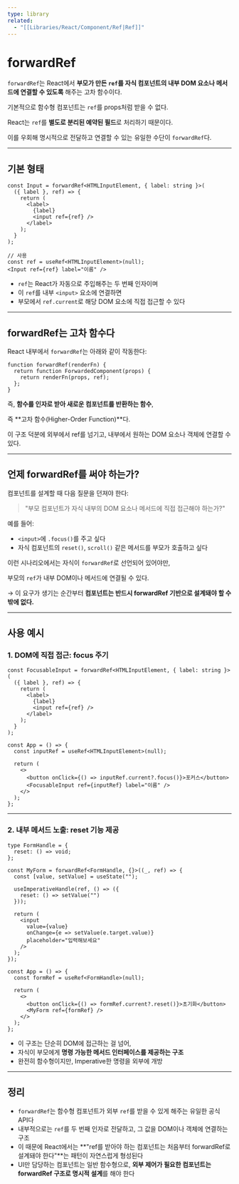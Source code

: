 ```yaml
---
type: library
related:
  - "[[Libraries/React/Component/Ref|Ref]]"
---
```

# forwardRef

`forwardRef`는 React에서 **부모가 만든 `ref`를 자식 컴포넌트의 내부 DOM 요소나 메서드에 연결할 수 있도록** 해주는 고차 함수이다.

기본적으로 함수형 컴포넌트는 `ref`를 props처럼 받을 수 없다.

React는 `ref`를 **별도로 분리된 예약된 필드**로 처리하기 때문이다.

이를 우회해 명시적으로 전달하고 연결할 수 있는 유일한 수단이 `forwardRef`다.

---

## 기본 형태

```tsx
const Input = forwardRef<HTMLInputElement, { label: string }>(
  ({ label }, ref) => {
    return (
      <label>
        {label}
        <input ref={ref} />
      </label>
    );
  }
);

// 사용
const ref = useRef<HTMLInputElement>(null);
<Input ref={ref} label="이름" />

```

- `ref`는 React가 자동으로 주입해주는 두 번째 인자이며
- 이 `ref`를 내부 `<input>` 요소에 연결하면
- 부모에서 `ref.current`로 해당 DOM 요소에 직접 접근할 수 있다

---

## forwardRef는 고차 함수다

React 내부에서 `forwardRef`는 아래와 같이 작동한다:

```tsx
function forwardRef(renderFn) {
  return function ForwardedComponent(props) {
    return renderFn(props, ref);
  };
}

```

즉, **함수를 인자로 받아 새로운 컴포넌트를 반환하는 함수**,

즉 **고차 함수(Higher-Order Function)**다.

이 구조 덕분에 외부에서 ref를 넘기고, 내부에서 원하는 DOM 요소나 객체에 연결할 수 있다.

---

## 언제 forwardRef를 써야 하는가?

컴포넌트를 설계할 때 다음 질문을 던져야 한다:

> "부모 컴포넌트가 자식 내부의 DOM 요소나 메서드에 직접 접근해야 하는가?"

예를 들어:

- `<input>`에 `.focus()`를 주고 싶다
- 자식 컴포넌트의 `reset()`, `scroll()` 같은 메서드를 부모가 호출하고 싶다

이런 시나리오에서는 자식이 `forwardRef`로 선언되어 있어야만,

부모의 `ref`가 내부 DOM이나 메서드에 연결될 수 있다.

→ 이 요구가 생기는 순간부터 **컴포넌트는 반드시 forwardRef 기반으로 설계돼야 할 수밖에 없다.**

---

## 사용 예시

### 1. DOM에 직접 접근: focus 주기

```tsx
const FocusableInput = forwardRef<HTMLInputElement, { label: string }>(
  ({ label }, ref) => {
    return (
      <label>
        {label}
        <input ref={ref} />
      </label>
    );
  }
);

const App = () => {
  const inputRef = useRef<HTMLInputElement>(null);

  return (
    <>
      <button onClick={() => inputRef.current?.focus()}>포커스</button>
      <FocusableInput ref={inputRef} label="이름" />
    </>
  );
};

```

---

### 2. 내부 메서드 노출: reset 기능 제공

```tsx
type FormHandle = {
  reset: () => void;
};

const MyForm = forwardRef<FormHandle, {}>((_, ref) => {
  const [value, setValue] = useState("");

  useImperativeHandle(ref, () => ({
    reset: () => setValue("")
  }));

  return (
    <input
      value={value}
      onChange={e => setValue(e.target.value)}
      placeholder="입력해보세요"
    />
  );
});

const App = () => {
  const formRef = useRef<FormHandle>(null);

  return (
    <>
      <button onClick={() => formRef.current?.reset()}>초기화</button>
      <MyForm ref={formRef} />
    </>
  );
};

```

- 이 구조는 단순히 DOM에 접근하는 걸 넘어,
- 자식이 부모에게 **명령 가능한 메서드 인터페이스를 제공하는 구조**
- 완전히 함수형이지만, Imperative한 명령을 외부에 개방

---

## 정리

- `forwardRef`는 함수형 컴포넌트가 외부 `ref`를 받을 수 있게 해주는 유일한 공식 API다
- 내부적으로는 `ref`를 두 번째 인자로 전달하고, 그 값을 DOM이나 객체에 연결하는 구조
- 이 때문에 React에서는 **"ref를 받아야 하는 컴포넌트는 처음부터 forwardRef로 설계돼야 한다"**는 패턴이 자연스럽게 형성된다
- UI만 담당하는 컴포넌트는 일반 함수형으로, **외부 제어가 필요한 컴포넌트는 forwardRef 구조로 명시적 설계**를 해야 한다